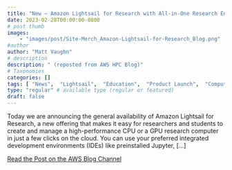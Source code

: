 ```yaml
---
title: "New – Amazon Lightsail for Research with All-in-One Research Environments"
date: 2023-02-28T00:00:00-0800
# post thumb
images:
    - "images/post/Site-Merch_Amazon-Lightsail-for-Research_Blog.png"
#author
author: "Matt Vaughn"
# description
description: " (reposted from AWS HPC Blog)"
# Taxonomies
categories: []
tags: [ "News",  "Lightsail",  "Education",  "Product Launch",  "Compute",  "Research",  "Public Sector",  "hpcblog", ]
type: "regular" # available type (regular or featured)
draft: false
---
```


Today we are announcing the general availability of Amazon Lightsail for Research, a new offering that makes it easy for researchers and students to create and manage a high-performance CPU or a GPU research computer in just a few clicks on the cloud. You can use your preferred integrated development environments (IDEs) like preinstalled Jupyter, […]

<a href="https://aws.amazon.com/blogs/aws/new-amazon-lightsail-for-research-with-all-in-one-research-environments/" class="btn btn-primary btn-lg active" role="button" aria-pressed="true" style="margin-top: 8px;">Read the Post on the AWS Blog Channel</a>